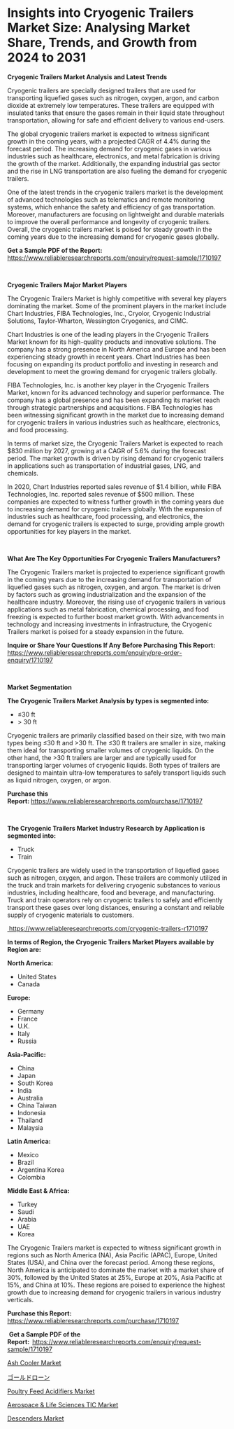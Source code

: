 <p><h1>Insights into Cryogenic Trailers Market Size: Analysing Market Share, Trends, and Growth from 2024 to 2031</h1></p><p><strong>Cryogenic Trailers Market Analysis and Latest Trends</strong></p>
<p><p>Cryogenic trailers are specially designed trailers that are used for transporting liquefied gases such as nitrogen, oxygen, argon, and carbon dioxide at extremely low temperatures. These trailers are equipped with insulated tanks that ensure the gases remain in their liquid state throughout transportation, allowing for safe and efficient delivery to various end-users.</p><p>The global cryogenic trailers market is expected to witness significant growth in the coming years, with a projected CAGR of 4.4% during the forecast period. The increasing demand for cryogenic gases in various industries such as healthcare, electronics, and metal fabrication is driving the growth of the market. Additionally, the expanding industrial gas sector and the rise in LNG transportation are also fueling the demand for cryogenic trailers.</p><p>One of the latest trends in the cryogenic trailers market is the development of advanced technologies such as telematics and remote monitoring systems, which enhance the safety and efficiency of gas transportation. Moreover, manufacturers are focusing on lightweight and durable materials to improve the overall performance and longevity of cryogenic trailers. Overall, the cryogenic trailers market is poised for steady growth in the coming years due to the increasing demand for cryogenic gases globally.</p></p>
<p><strong>Get a Sample PDF of the Report:&nbsp;</strong> <a href="https://www.reliableresearchreports.com/enquiry/request-sample/1710197">https://www.reliableresearchreports.com/enquiry/request-sample/1710197</a></p>
<p>&nbsp;</p>
<p><strong>Cryogenic Trailers Major Market Players</strong></p>
<p><p>The Cryogenic Trailers Market is highly competitive with several key players dominating the market. Some of the prominent players in the market include Chart Industries, FIBA Technologies, Inc., Cryolor, Cryogenic Industrial Solutions, Taylor-Wharton, Wessington Cryogenics, and CIMC.</p><p>Chart Industries is one of the leading players in the Cryogenic Trailers Market known for its high-quality products and innovative solutions. The company has a strong presence in North America and Europe and has been experiencing steady growth in recent years. Chart Industries has been focusing on expanding its product portfolio and investing in research and development to meet the growing demand for cryogenic trailers globally.</p><p>FIBA Technologies, Inc. is another key player in the Cryogenic Trailers Market, known for its advanced technology and superior performance. The company has a global presence and has been expanding its market reach through strategic partnerships and acquisitions. FIBA Technologies has been witnessing significant growth in the market due to increasing demand for cryogenic trailers in various industries such as healthcare, electronics, and food processing.</p><p>In terms of market size, the Cryogenic Trailers Market is expected to reach $830 million by 2027, growing at a CAGR of 5.6% during the forecast period. The market growth is driven by rising demand for cryogenic trailers in applications such as transportation of industrial gases, LNG, and chemicals.</p><p>In 2020, Chart Industries reported sales revenue of $1.4 billion, while FIBA Technologies, Inc. reported sales revenue of $500 million. These companies are expected to witness further growth in the coming years due to increasing demand for cryogenic trailers globally. With the expansion of industries such as healthcare, food processing, and electronics, the demand for cryogenic trailers is expected to surge, providing ample growth opportunities for key players in the market.</p></p>
<p>&nbsp;</p>
<p><strong>What Are The Key Opportunities For Cryogenic Trailers Manufacturers?</strong></p>
<p><p>The Cryogenic Trailers market is projected to experience significant growth in the coming years due to the increasing demand for transportation of liquefied gases such as nitrogen, oxygen, and argon. The market is driven by factors such as growing industrialization and the expansion of the healthcare industry. Moreover, the rising use of cryogenic trailers in various applications such as metal fabrication, chemical processing, and food freezing is expected to further boost market growth. With advancements in technology and increasing investments in infrastructure, the Cryogenic Trailers market is poised for a steady expansion in the future.</p></p>
<p><strong>Inquire or Share Your Questions If Any Before Purchasing This Report:</strong> <a href="https://www.reliableresearchreports.com/enquiry/pre-order-enquiry/1710197">https://www.reliableresearchreports.com/enquiry/pre-order-enquiry/1710197</a></p>
<p>&nbsp;</p>
<p><strong>Market Segmentation</strong></p>
<p><strong>The Cryogenic Trailers Market Analysis by types is segmented into:</strong></p>
<p><ul><li>≤30 ft</li><li>> 30 ft</li></ul></p>
<p><p>Cryogenic trailers are primarily classified based on their size, with two main types being ≤30 ft and >30 ft. The ≤30 ft trailers are smaller in size, making them ideal for transporting smaller volumes of cryogenic liquids. On the other hand, the >30 ft trailers are larger and are typically used for transporting larger volumes of cryogenic liquids. Both types of trailers are designed to maintain ultra-low temperatures to safely transport liquids such as liquid nitrogen, oxygen, or argon.</p></p>
<p><strong>Purchase this Report:&nbsp;</strong><a href="https://www.reliableresearchreports.com/purchase/1710197">https://www.reliableresearchreports.com/purchase/1710197</a></p>
<p>&nbsp;</p>
<p><strong>The Cryogenic Trailers Market Industry Research by Application is segmented into:</strong></p>
<p><ul><li>Truck</li><li>Train</li></ul></p>
<p><p>Cryogenic trailers are widely used in the transportation of liquefied gases such as nitrogen, oxygen, and argon. These trailers are commonly utilized in the truck and train markets for delivering cryogenic substances to various industries, including healthcare, food and beverage, and manufacturing. Truck and train operators rely on cryogenic trailers to safely and efficiently transport these gases over long distances, ensuring a constant and reliable supply of cryogenic materials to customers.</p></p>
<p><a href="https://www.reliableresearchreports.com/cryogenic-trailers-r1710197">&nbsp;https://www.reliableresearchreports.com/cryogenic-trailers-r1710197</a></p>
<p><strong>In terms of Region, the Cryogenic Trailers Market Players available by Region are:</strong></p>
<p>
    <p> <strong> North America: </strong>
        <ul>
            <li>United States</li>
            <li>Canada</li>
        </ul>
        </p> 
    <p> <strong> Europe: </strong>
        <ul>
            <li>Germany</li>
            <li>France</li>
            <li>U.K.</li>
            <li>Italy</li>
            <li>Russia</li>
        </ul>
        </p> 
    <p> <strong> Asia-Pacific: </strong>
        <ul>
            <li>China</li>
            <li>Japan</li>
            <li>South Korea</li>
            <li>India</li>
            <li>Australia</li>
            <li>China Taiwan</li>
            <li>Indonesia</li>
            <li>Thailand</li>
            <li>Malaysia</li>
        </ul>
        </p> 
    <p> <strong> Latin America: </strong>
        <ul>
            <li>Mexico</li>
            <li>Brazil</li>
            <li>Argentina Korea</li>
            <li>Colombia</li>
        </ul>
        </p> 
    <p> <strong> Middle East & Africa: </strong>
        <ul>
            <li>Turkey</li>
            <li>Saudi</li>
            <li>Arabia</li>
            <li>UAE</li>
            <li>Korea</li>
        </ul>
    </p>
    </p>
<p><p>The Cryogenic Trailers market is expected to witness significant growth in regions such as North America (NA), Asia Pacific (APAC), Europe, United States (USA), and China over the forecast period. Among these regions, North America is anticipated to dominate the market with a market share of 30%, followed by the United States at 25%, Europe at 20%, Asia Pacific at 15%, and China at 10%. These regions are poised to experience the highest growth due to increasing demand for cryogenic trailers in various industry verticals.</p></p>
<p><strong>Purchase this Report: </strong><a href="https://www.reliableresearchreports.com/purchase/1710197">https://www.reliableresearchreports.com/purchase/1710197</a></p>
<p>&nbsp;<strong>Get a Sample PDF of the Report:&nbsp;&nbsp;</strong><a href="https://www.reliableresearchreports.com/enquiry/request-sample/1710197">https://www.reliableresearchreports.com/enquiry/request-sample/1710197</a></p>
<p><strong></strong></p>
<p><p><a href="https://medium.com/@lottierunte1948/ash-cooler-market-global-market-share-and-ranking-overall-sales-and-demand-forecast-2024-2031-a1fa8801eede">Ash Cooler Market</a></p><p><a href="https://github.com/ycmtqqhvk3273/Market-Research-Report-List-3/blob/main/9225112184928.md">ゴールドローン</a></p><p><a href="https://github.com/carolinehamilton5656/Market-Research-Report-List-1/blob/main/poultry-feed-acidifiers-market.md">Poultry Feed Acidifiers Market</a></p><p><a href="https://issuu.com/reportprime-2/docs/aerospace-life-sciences-tic-market-size-2030.pptx">Aerospace & Life Sciences TIC Market</a></p><p><a href="https://medium.com/@lkelvin6138/descenders-market-report-by-product-type-load-less-than-150kg-load-150-250kg-load-more-than-0a718d5e48f7">Descenders Market</a></p></p>